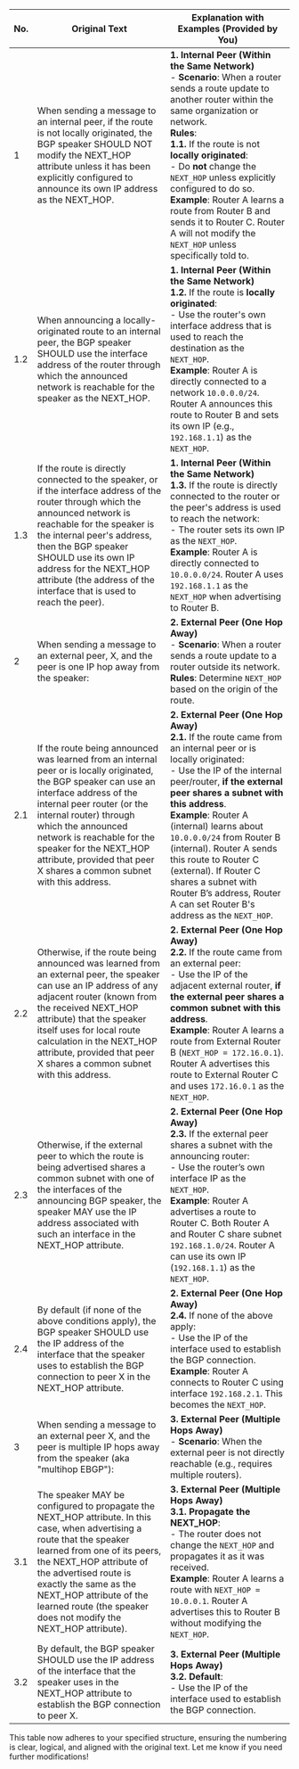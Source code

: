 

| **No.** | **Original Text** | **Explanation with Examples (Provided by You)** |
|---------|--------------------|------------------------------------------------|
| 1       | When sending a message to an internal peer, if the route is not locally originated, the BGP speaker SHOULD NOT modify the NEXT_HOP attribute unless it has been explicitly configured to announce its own IP address as the NEXT_HOP. | **1. Internal Peer (Within the Same Network)** <br> - **Scenario**: When a router sends a route update to another router within the same organization or network. <br> **Rules**: <br> **1.1.** If the route is not **locally originated**: <br> - Do **not** change the `NEXT_HOP` unless explicitly configured to do so. <br> **Example**: Router A learns a route from Router B and sends it to Router C. Router A will not modify the `NEXT_HOP` unless specifically told to. |
| 1.2     | When announcing a locally-originated route to an internal peer, the BGP speaker SHOULD use the interface address of the router through which the announced network is reachable for the speaker as the NEXT_HOP. | **1. Internal Peer (Within the Same Network)** <br> **1.2.** If the route is **locally originated**: <br> - Use the router's own interface address that is used to reach the destination as the `NEXT_HOP`. <br> **Example**: Router A is directly connected to a network `10.0.0.0/24`. Router A announces this route to Router B and sets its own IP (e.g., `192.168.1.1`) as the `NEXT_HOP`. |
| 1.3     | If the route is directly connected to the speaker, or if the interface address of the router through which the announced network is reachable for the speaker is the internal peer's address, then the BGP speaker SHOULD use its own IP address for the NEXT_HOP attribute (the address of the interface that is used to reach the peer). | **1. Internal Peer (Within the Same Network)** <br> **1.3.** If the route is directly connected to the router or the peer's address is used to reach the network: <br> - The router sets its own IP as the `NEXT_HOP`. <br> **Example**: Router A is directly connected to `10.0.0.0/24`. Router A uses `192.168.1.1` as the `NEXT_HOP` when advertising to Router B. |
| 2       | When sending a message to an external peer, X, and the peer is one IP hop away from the speaker: | **2. External Peer (One Hop Away)** <br> - **Scenario**: When a router sends a route update to a router outside its network. <br> **Rules**: Determine `NEXT_HOP` based on the origin of the route. |
| 2.1     | If the route being announced was learned from an internal peer or is locally originated, the BGP speaker can use an interface address of the internal peer router (or the internal router) through which the announced network is reachable for the speaker for the NEXT_HOP attribute, provided that peer X shares a common subnet with this address. | **2. External Peer (One Hop Away)** <br> **2.1.** If the route came from an internal peer or is locally originated: <br> - Use the IP of the internal peer/router, **if the external peer shares a subnet with this address**. <br> **Example**: Router A (internal) learns about `10.0.0.0/24` from Router B (internal). Router A sends this route to Router C (external). If Router C shares a subnet with Router B’s address, Router A can set Router B's address as the `NEXT_HOP`. |
| 2.2     | Otherwise, if the route being announced was learned from an external peer, the speaker can use an IP address of any adjacent router (known from the received NEXT_HOP attribute) that the speaker itself uses for local route calculation in the NEXT_HOP attribute, provided that peer X shares a common subnet with this address. | **2. External Peer (One Hop Away)** <br> **2.2.** If the route came from an external peer: <br> - Use the IP of the adjacent external router, **if the external peer shares a common subnet with this address**. <br> **Example**: Router A learns a route from External Router B (`NEXT_HOP = 172.16.0.1`). Router A advertises this route to External Router C and uses `172.16.0.1` as the `NEXT_HOP`. |
| 2.3     | Otherwise, if the external peer to which the route is being advertised shares a common subnet with one of the interfaces of the announcing BGP speaker, the speaker MAY use the IP address associated with such an interface in the NEXT_HOP attribute. | **2. External Peer (One Hop Away)** <br> **2.3.** If the external peer shares a subnet with the announcing router: <br> - Use the router’s own interface IP as the `NEXT_HOP`. <br> **Example**: Router A advertises a route to Router C. Both Router A and Router C share subnet `192.168.1.0/24`. Router A can use its own IP (`192.168.1.1`) as the `NEXT_HOP`. |
| 2.4     | By default (if none of the above conditions apply), the BGP speaker SHOULD use the IP address of the interface that the speaker uses to establish the BGP connection to peer X in the NEXT_HOP attribute. | **2. External Peer (One Hop Away)** <br> **2.4.** If none of the above apply: <br> - Use the IP of the interface used to establish the BGP connection. <br> **Example**: Router A connects to Router C using interface `192.168.2.1`. This becomes the `NEXT_HOP`. |
| 3       | When sending a message to an external peer X, and the peer is multiple IP hops away from the speaker (aka "multihop EBGP"): | **3. External Peer (Multiple Hops Away)** <br> - **Scenario**: When the external peer is not directly reachable (e.g., requires multiple routers). |
| 3.1     | The speaker MAY be configured to propagate the NEXT_HOP attribute. In this case, when advertising a route that the speaker learned from one of its peers, the NEXT_HOP attribute of the advertised route is exactly the same as the NEXT_HOP attribute of the learned route (the speaker does not modify the NEXT_HOP attribute). | **3. External Peer (Multiple Hops Away)** <br> **3.1.** **Propagate the NEXT_HOP**: <br> - The router does not change the `NEXT_HOP` and propagates it as it was received. <br> **Example**: Router A learns a route with `NEXT_HOP = 10.0.0.1`. Router A advertises this to Router B without modifying the `NEXT_HOP`. |
| 3.2     | By default, the BGP speaker SHOULD use the IP address of the interface that the speaker uses in the NEXT_HOP attribute to establish the BGP connection to peer X. | **3. External Peer (Multiple Hops Away)** <br> **3.2.** **Default**: <br> - Use the IP of the interface used to establish the BGP connection. |

This table now adheres to your specified structure, ensuring the numbering is clear, logical, and aligned with the original text. Let me know if you need further modifications!
